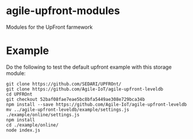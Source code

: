 # agile-upfront-modules
Modules for the UpFront farmework

# Example

Do the following to test the default upfront example with this storage module:

```
git clone https://github.com/SEDARI/UPFROnt/
git clone https://github.com/Agile-IoT/agile-upfront-leveldb
cd UPFROnt
git checkout 52baf08fae7eae5bc8bfa5449ae308e729bca34b
npm install --save https://github.com/Agile-IoT/agile-upfront-leveldb
mv ../agile-upfront-leveldb/example/settings.js ./example/online/settings.js
npm install
cd ./example/online/
node index.js
```
